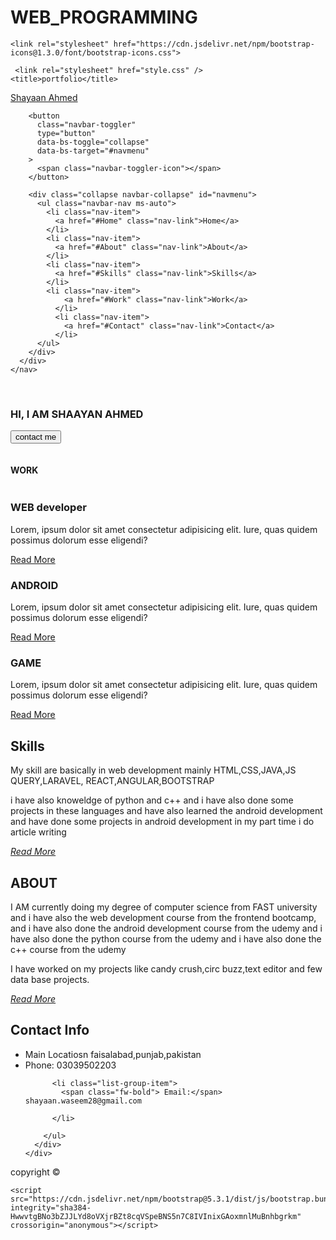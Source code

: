 # WEB_PROGRAMMING
 
<!doctype html>
<html lang="en">
  <head>
    <meta charset="utf-8">
    <meta name="viewport" content="width=device-width, initial-scale=1">
    <link href="https://cdn.jsdelivr.net/npm/bootstrap@5.3.1/dist/css/bootstrap.min.css" rel="stylesheet" 
    integrity="sha384-4bw+/aepP/YC94hEpVNVgiZdgIC5+VKNBQNGCHeKRQN+PtmoHDEXuppvnDJzQIu9" crossorigin="anonymous">
    
    <link rel="stylesheet" href="https://cdn.jsdelivr.net/npm/bootstrap-icons@1.3.0/font/bootstrap-icons.css">
    
     <link rel="stylesheet" href="style.css" />
    <title>portfolio</title>
  </head>
  <body >
    <nav class="navbar navbar-expand-lg bg-dark navbar-dark py-3 fixed-top">
      <div class="container">
        <a href="#" class="navbar-brand">Shayaan Ahmed</a>

        <button
          class="navbar-toggler"
          type="button"
          data-bs-toggle="collapse"
          data-bs-target="#navmenu"
        >
          <span class="navbar-toggler-icon"></span>
        </button>

        <div class="collapse navbar-collapse" id="navmenu">
          <ul class="navbar-nav ms-auto">
            <li class="nav-item">
              <a href="#Home" class="nav-link">Home</a>
            </li>
            <li class="nav-item">
              <a href="#About" class="nav-link">About</a>
            </li>
            <li class="nav-item">
              <a href="#Skills" class="nav-link">Skills</a>
            </li>
            <li class="nav-item">
                <a href="#Work" class="nav-link">Work</a>
              </li>
              <li class="nav-item">
                <a href="#Contact" class="nav-link">Contact</a>
              </li>
          </ul>
        </div>
      </div>
    </nav>

<!--showcase-->
<br>
<section class="bg-dark text-light p-5 text-center">
<div class="container">
 <div class="d-sm-flex align-items-center justify-content-between">
 <div>
 <h1>HI, I AM
   <span class="text-warning">
  SHAAYAN AHMED
 </span></h1>
 
 <button class="btn btn-primary btn-lg">
 contact me

 </button>
 
 <a href="#"><i class="bi bi-twitter text-white mx-1"></i></a>
 <a href="#"><i class="bi bi-facebook text-white mx-1"></i></a>
 <a href="#"><i class="bi bi-linkedin text-white mx-1"></i></a>
 <a href="#"><i class="bi bi-instagram text-white mx-1"></i></a>

 </div>
<img class="img-fluid w-50  d-block" src="img.jpg" alt="" \ >
 </div>
</div>

 

<section id="Work" class="p-5">
    <h1 class="text-center text-white">WORK</h1>
  <div class="container">
    <div class="row text-center g-4">
      <div class="col-md">
        <div class="card bg-dark text-light">
          <div class="card-body text-center">
            <div class="h1 mb-3">
                <img src="web.jpeg" class="img-fluid" alt="">
            </div>
            <h3 class="card-title mb-3">WEB developer</h3>
            <p class="card-text">
              Lorem, ipsum dolor sit amet consectetur adipisicing elit.
              Iure, quas quidem possimus dolorum esse eligendi?
            </p>
            <a href="#" class="btn btn-primary">Read More</a>
          </div>
        </div>
      </div>
      <div class="col-md">
        <div class="card bg-secondary text-light">
          <div class="card-body text-center">
            <div class="h1 mb-3">
                <img src="android.avif" class="img-fluid" alt="">
            </div>
            <h3 class="card-title mb-3">ANDROID</h3>
            <p class="card-text">
              Lorem, ipsum dolor sit amet consectetur adipisicing elit.
              Iure, quas quidem possimus dolorum esse eligendi?
            </p>
            <a href="#" class="btn btn-dark">Read More</a>
          </div>
        </div>
      </div>
      <div class="col-md">
        <div class="card bg-dark text-light">
          <div class="card-body text-center">
            <div class="h1 mb-3">
              <img src="game.jpg" class="img-fluid" alt="">
            </div>
            <h3 class="card-title mb-3">GAME</h3>
            <p class="card-text">
              Lorem, ipsum dolor sit amet consectetur adipisicing elit.
              Iure, quas quidem possimus dolorum esse eligendi?
            </p>
            <a href="#" class="btn btn-primary">Read More</a>
          </div>
        </div>
      </div>
    </div>
  </div>
</section>

<!--skill section-->

<section  id="Skills" class="p-5">
<div class="container">
<div class="row align-items-center justify-content-between">
  <div class="col-md">
    <img src="skill.jpg" class="img-fluid" alt="">
  </div>
  <div class="col-md p-5">
    <h2>Skills</h2>
    <p class="lead">
      My skill are basically in web development mainly HTML,CSS,JAVA,JS QUERY,LARAVEL,
      REACT,ANGULAR,BOOTSTRAP
    </p>
    <p>
     i have also knoweldge of python and c++ and i have also done some projects in these languages and have also learned the android development and have done some projects in android development
     in my part time i do article writing 
    </p>
    <a href="#" class="btn btn-dark m-3">
      <i class="bi bi-chevron-right">Read More</i>
    </a>
  </div>
</div>

</div>


</section>


<section  id="About" class="p-5 bg-dark text-light">
  <div class="container">
  <div class="row align-items-center justify-content-between"> 
    <div class="col-md p-5">
      <h2>ABOUT</h2>
      <p class="lead">
       I AM currently doing my degree of computer science from FAST university
         and i have also  the web development course from the frontend bootcamp, and i have also done the android development course from the udemy and i have also done the python course from the udemy and i have also done the c++ course from the udemy
      </p>
      <p>
        I have worked on my projects like candy crush,circ buzz,text editor 
        and few data base projects.
      </p>
      <a href="#" class="btn btn-secondary m-3">
        <i class="bi bi-chevron-right">Read More</i>
      </a>
    </div>
    <div class="col-md">
      <img src="about.jpeg" class="img-fluid" alt="">
    </div>
  </div> 
  </div>
  
  
  </section>
  



     
<!--contact and map-->
<section class="p-5">
  <div class="container">
    <div class="row g-4">
      <div class="col-md">
        <h2 class="text-center mb-4">Contact Info</h2>
        <ul class="list-group list-group-flush lead">
          <li class="list-group-item">
            <span class="fw-bold">Main Locatiosn</span>
            faisalabad,punjab,pakistan
          </li>
          <li class="list-group-item">
            <span class="fw-bold">Phone:</span> 03039502203
          </li>
         
          <li class="list-group-item">
            <span class="fw-bold"> Email:</span> shayaan.waseem28@gmail.com
            
          </li>
          
        </ul>
      </div>
    </div>
  </div>
</section>

<footer class="p-3 bg-dark  ">
<div class="container">
  <p class="lead">copyright &copy; 
<a href="" class="position-absolute bottom-0 end-0 p-5">
  <i class="bi bi-arrow-up-circle h1"></i>
</a>

  </p>
</div>
</footer>



    <script src="https://cdn.jsdelivr.net/npm/bootstrap@5.3.1/dist/js/bootstrap.bundle.min.js" integrity="sha384-HwwvtgBNo3bZJJLYd8oVXjrBZt8cqVSpeBNS5n7C8IVInixGAoxmnlMuBnhbgrkm" crossorigin="anonymous"></script>
 
  </body>
</html>